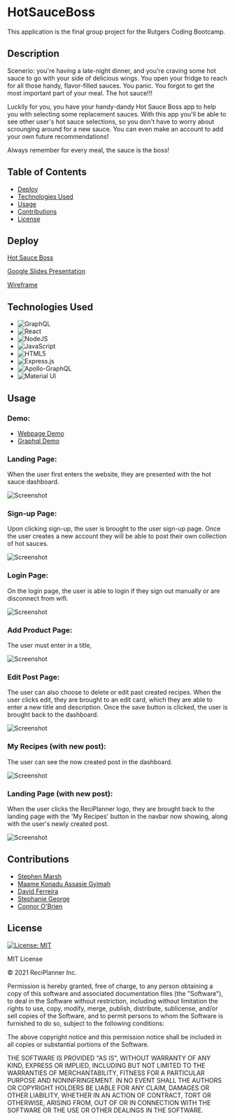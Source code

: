# HotSauceBoss

This application is the final group project for the Rutgers Coding Bootcamp.

## Description 

Scenerio: you're having a late-night dinner, and you're craving some hot sauce to go with your side of delicious wings. You open your fridge to reach for all those handy, flavor-filled sauces. You panic. You forgot to get the most important part of your meal. The hot sauce!!! 

Luckily for you, you have your handy-dandy Hot Sauce Boss app to help you with selecting some replacement sauces. With this app you'll be able to see other user's hot sauce selections, so you don't have to worry about scrounging around for a new sauce. You can even make an account to add your own future recommendations!

Always remember for every meal, the sauce is the boss!

## Table of Contents 
* [Deploy](#deploy)
* [Technologies Used](#technologies-used)
* [Usage](#usage)
* [Contributions](#contributions)
* [License](#license)

## Deploy

[Hot Sauce Boss](https://hot-sauce-boss.herokuapp.com/)


[Google Slides Presentation](https://docs.google.com/presentation/d/1X_mqOuRji18Zf1p0eE0-4mGU8K9AvyOHhM-bSWyNoAM/edit#slide=id.gede194eb96_1_25)

[Wireframe](https://user-images.githubusercontent.com/14891319/133174756-5d4b96cd-5d66-407d-b1bc-b317dfa62f03.png)

## Technologies Used

* ![GraphQL](https://img.shields.io/badge/-GraphQL-E10098?style=for-the-badge&logo=graphql&logoColor=white)
* ![React](https://img.shields.io/badge/react-%2320232a.svg?style=for-the-badge&logo=react&logoColor=%2361DAFB)
* ![NodeJS](https://img.shields.io/badge/node.js-6DA55F?style=for-the-badge&logo=node.js&logoColor=white)
* ![JavaScript](https://img.shields.io/badge/javascript-%23323330.svg?style=for-the-badge&logo=javascript&logoColor=%23F7DF1E)
* ![HTML5](https://img.shields.io/badge/html5-%23E34F26.svg?style=for-the-badge&logo=html5&logoColor=white)
* ![Express.js](https://img.shields.io/badge/express.js-%23404d59.svg?style=for-the-badge&logo=express&logoColor=%2361DAFB)
* ![Apollo-GraphQL](https://img.shields.io/badge/-ApolloGraphQL-311C87?style=for-the-badge&logo=apollo-graphql)
* ![Material UI](https://img.shields.io/badge/materialui-%230081CB.svg?style=for-the-badge&logo=material-ui&logoColor=white)


## Usage 

### Demo:

* [Webpage Demo]()
* [Graphql Demo]()

### Landing Page:

When the user first enters the website, they are presented with the hot sauce dashboard.


![Screenshot]()

### Sign-up Page:
 
Upon clicking sign-up, the user is brought to the user sign-up page. Once the user creates a new account they will be able to post their own collection of hot sauces.

![Screenshot]()

### Login Page:

On the login page, the user is able to login if they sign out manually or are disconnect from wifi.


![Screenshot]()

### Add Product Page:

The user must enter in a title, 


![Screenshot]()

### Edit Post Page:

The user can also choose to delete or edit past created recipes. When the user clicks edit, they are brought to an edit card, which they are able to enter a new title and description. Once the save button is clicked, the user is brought back to the dashboard.

![Screenshot]()

### My Recipes (with new post):

The user can see the now created post in the dashboard.


![Screenshot]()

### Landing Page (with new post):

When the user clicks the ReciPlanner logo, they are brought back to the landing page with the 'My Recipes' button in the navbar now showing, along with the user's newly created post.

![Screenshot]()


## Contributions

* [Stephen Marsh](https://github.com/Imaparadox)
* [Maame Konadu Assasie Gyimah](https://github.com/maa-hub)
* [David Ferreira](https://github.com/DiSantoz)
* [Stephanie George](https://github.com/stephgeorge22)
* [Connor O'Brien](https://github.com/JConnrO)


## License
[![License: MIT](https://img.shields.io/badge/License-MIT-yellow.svg)](https://opensource.org/licenses/MIT)

MIT License

© 2021 ReciPlanner Inc.

Permission is hereby granted, free of charge, to any person obtaining a copy
of this software and associated documentation files (the "Software"), to deal
in the Software without restriction, including without limitation the rights
to use, copy, modify, merge, publish, distribute, sublicense, and/or sell
copies of the Software, and to permit persons to whom the Software is
furnished to do so, subject to the following conditions:

The above copyright notice and this permission notice shall be included in all
copies or substantial portions of the Software.

THE SOFTWARE IS PROVIDED "AS IS", WITHOUT WARRANTY OF ANY KIND, EXPRESS OR
IMPLIED, INCLUDING BUT NOT LIMITED TO THE WARRANTIES OF MERCHANTABILITY,
FITNESS FOR A PARTICULAR PURPOSE AND NONINFRINGEMENT. IN NO EVENT SHALL THE
AUTHORS OR COPYRIGHT HOLDERS BE LIABLE FOR ANY CLAIM, DAMAGES OR OTHER
LIABILITY, WHETHER IN AN ACTION OF CONTRACT, TORT OR OTHERWISE, ARISING FROM,
OUT OF OR IN CONNECTION WITH THE SOFTWARE OR THE USE OR OTHER DEALINGS IN THE
SOFTWARE.
